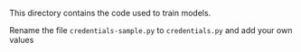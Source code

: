 This directory contains the code used to train models.

Rename the file `credentials-sample.py` to `credentials.py` and add your own values
